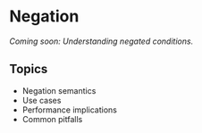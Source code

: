 # Negation

*Coming soon: Understanding negated conditions.*

## Topics
- Negation semantics
- Use cases
- Performance implications
- Common pitfalls
